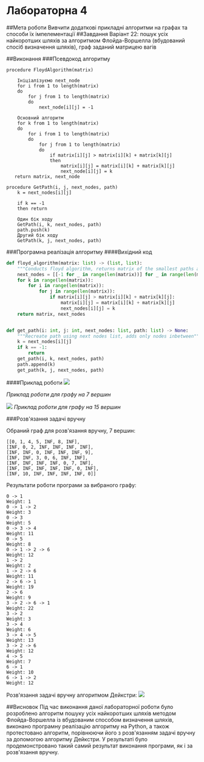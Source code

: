 # Лабораторна 4
##Мета роботи
Вивчити додаткові прикладні алгоритми на графах та способи їх імпелементації
##Завдання
Варіант 22: пошук усіх найкоротших шляхів за алгоритмом Флойда-Воршелла (вбудований спосіб визначення шляхів), 
граф заданий матрицею вагів

##Виконання
###Псевдокод алгоритму
```
procedure FloydAlgorithm(matrix)

    Ініціалізуємо next_node
    for i from 1 to length(matrix)
    do 
        for j from 1 to length(matrix)
        do
            next_node[i][j] = -1
    
    Основний алгоритм
    for k from 1 to length(matrix)
    do
        for i from 1 to length(matrix)
        do
            for j from 1 to length(matrix)
            do
                if matrix[i][j] > matrix[i][k] + matrix[k][j]
                then
                    matrix[i][j] = matrix[i][k] + matrix[k][j]
                    next_node[i][j] = k 
   return matrix, next_node

procedure GetPath(i, j, next_nodes, path)
    k = next_nodes[i][j]
    
    if k == -1
    then return
    
    Один бік ходу
    GetPath(i, k, next_nodes, path)
    path.push(k)
    Другий бік ходу
    GetPath(k, j, next_nodes, path)

```
###Програмна реалізація алгоритму
####Вихідний код
```py
def floyd_algorithm(matrix: list) -> (list, list):
    """Conducts floyd algorithm, returns matrix of the smallest paths and matrix of next nodes"""
    next_nodes = [[-1 for _ in range(len(matrix))] for _ in range(len(matrix))]
    for k in range(len(matrix)):
        for i in range(len(matrix)):
            for j in range(len(matrix)):
                if matrix[i][j] > matrix[i][k] + matrix[k][j]:
                    matrix[i][j] = matrix[i][k] + matrix[k][j]
                    next_nodes[i][j] = k
    return matrix, next_nodes


def get_path(i: int, j: int, next_nodes: list, path: list) -> None:
    """Recreate path using next nodes list, adds only nodes inbetween"""
    k = next_nodes[i][j]
    if k == -1:
        return
    get_path(i, k, next_nodes, path)
    path.append(k)
    get_path(k, j, next_nodes, path)
```
####Приклад роботи
![](assets/graph_7.png)

*Приклад роботи для графу на 7 вершин*

![](assets/graph_15.png)
*Приклад роботи для графу на 15 вершин*

###Розв'язання задачі вручну

Обраний граф для розв'язання вручну, 7 вершин: 
```
[[0, 1, 4, 5, INF, 8, INF],
[INF, 0, 2, INF, INF, INF, INF],
[INF, INF, 0, INF, INF, INF, 9],
[INF, INF, 3, 0, 6, INF, INF],
[INF, INF, INF, INF, 0, 7, INF],
[INF, INF, INF, INF, INF, 0, INF],
[INF, 10, INF, INF, INF, INF, 0]]
```
Результати роботи програми за вибраного графу:
```
0 -> 1
Weight: 1
0 -> 1 -> 2
Weight: 3
0 -> 3
Weight: 5
0 -> 3 -> 4
Weight: 11
0 -> 5
Weight: 8
0 -> 1 -> 2 -> 6
Weight: 12
1 -> 2
Weight: 2
1 -> 2 -> 6
Weight: 11
2 -> 6 -> 1
Weight: 19
2 -> 6
Weight: 9
3 -> 2 -> 6 -> 1
Weight: 22
3 -> 2
Weight: 3
3 -> 4
Weight: 6
3 -> 4 -> 5
Weight: 13
3 -> 2 -> 6
Weight: 12
4 -> 5
Weight: 7
6 -> 1
Weight: 10
6 -> 1 -> 2
Weight: 12
```
Розв'язання задачі вручну алгоритмом Дейкстри:
![](assets/manually.png)

##Висновок
Під час виконання даної лабораторної роботи було розроблено алгоритм пошуку усіх найкоротших шляхів методом 
Флойда-Воршелла із вбудованим способом визначення шляхів, виконано програмну реалізацію алгоритму на Python, 
а також протестовано алгоритм, порівнюючи його з розв'язанням задачі вручну за допомогою алгоритму Дейкстри. 
У результаті було продемонстровано такий самий результат виконання програми, як і за розв'язання вручну.